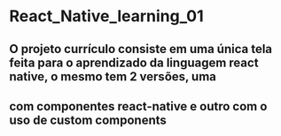 # React_Native_learning_01

## O projeto currículo consiste em uma única tela feita para o aprendizado da linguagem react native, o mesmo tem 2 versões, uma 
## com componentes react-native e outro com o uso de custom components